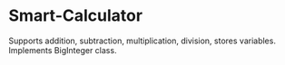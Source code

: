 # Smart-Calculator

Supports addition, subtraction, multiplication, division, stores variables. Implements BigInteger class.

